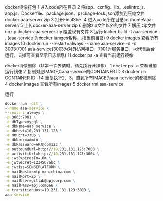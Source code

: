 docker镜像打包
1 进入code所在目录
2 将app、config、lib、.eslintrc.js、app.js、Dockerfile、package.json、package-lock.json添加到压缩文件docker-aaa-server.zip
3 打开FinalShell
4 进入code所在目录cd /home/aaa-server/
5 上传docker-aaa-server.zip
6 删除zip文件以外的文件
7 解压 zip文件 unzip docker-aaa-server.zip 覆盖现有文件
8 运行docker build -t aaa-service . (aaa-service 为docker iamges名称，.指当前目录)
9 docker images 查看所有images
10 docker run --restart=always --name aaa-service -d -p 3003:7001 aaa-service(3003为对外访问接口，7001为服务接口，-d代表后台运行，去掉可查看显示日志信息)
11 docker ps -a 查看当前运行镜像

docker镜像删除（非第一次安装时，请先执行此操作）
1 docker ps -a 查看当前运行镜像
2 复制对应IMAGE为aaa-service的CONTAINER ID
3 docker rm CONTAINER ID -f
4 重复执行2、3，直到所有IMAGE为aaa-service的都被删除
4 docker images 查看所有images
5 docker rmi aaa-service



运行

````cmd
docker run -dit \
--name aaa-service \
--restart always \
-p 3003:7001 \
-e dbType=mysql \
-e dbName=aaa_service \
-e dbHost=10.231.131.123 \
-e dbPort=3306 \
-e dbUser=admin \
-e dbPassword=APJ@com123 \
-e outboundUrl=http://10.231.131.123:7000 \
-e activitiUrl=http://10.231.131.123:3004 \
-e jwtExpiresIn=10m \
-e jwtSecret=1234567abc \
-e jwtIss=SENSEPLATFORM \
-e mailHost=smtp.mxhichina.com \
-e mailPort=25 \
-e mailUser=gitlab@apjcorp.com \
-e mailPass=apj.com666 \
-e transitionHost=10.231.131.123:3000 \
aaa-service
````
